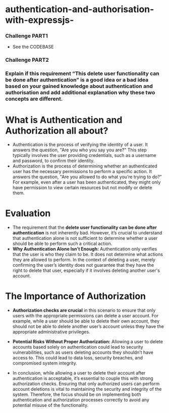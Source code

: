 # authentication-and-authorisation-with-expressjs-

### Challenge PART1
- See the CODEBASE

### Challenge PART2
### Explain if this requirement **“This delete user functionality can be done after authentication”** is a good idea or a bad idea based on your gained knowledge about authentication and authorisation and add additional explanation why these two concepts are different.

# What is **Authentication and Authorization** all about?
- Authentication is the process of verifying the identity of a user. It answers the question, "Are you who you say you are?" This step typically involves the user providing credentials, such as a username and password, to confirm their identity.
- Authorization is the process of determining whether an authenticated user has the necessary permissions to perform a specific action. It answers the question, "Are you allowed to do what you’re trying to do?" For example, even after a user has been authenticated, they might only have permission to view certain resources but not modify or delete them.

# Evaluation
- The requirement that the **delete user functionality can be done after authentication** is not inherently bad. However, it’s crucial to understand that authentication alone is not sufficient to determine whether a user should be able to perform such a critical action.
- **Why Authentication Alone Isn’t Enough:** Authentication only verifies that the user is who they claim to be. It does not determine what actions they are allowed to perform. In the context of deleting a user, merely confirming the user’s identity does not guarantee that they have the right to delete that user, especially if it involves deleting another user's account.

# The Importance of Authorization
- **Authorization checks are crucial** in this scenario to ensure that only users with the appropriate permissions can delete a user account. For example, while a user should be able to delete their own account, they should not be able to delete another user’s account unless they have the appropriate administrative privileges.
- **Potential Risks Without Proper Authorization:** Allowing a user to delete accounts based solely on authentication could lead to security vulnerabilities, such as users deleting accounts they shouldn’t have access to. This could lead to data loss, security breaches, and compromised system integrity.

- In conclusion, while allowing a user to delete their account after authentication is acceptable, it’s essential to couple this with strong authorization checks. Ensuring that only authorized users can perform account deletions is vital to maintaining the security and integrity of the system. Therefore, the focus should be on implementing both authentication and authorization processes correctly to avoid any potential misuse of the functionality.
